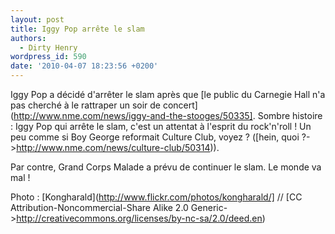 ```yaml
---
layout: post
title: Iggy Pop arrête le slam
authors:
  - Dirty Henry
wordpress_id: 590
date: '2010-04-07 18:23:56 +0200'
---
```

Iggy Pop a décidé d'arrêter le slam après que [le public du Carnegie Hall n'a pas cherché à le rattraper un soir de concert](http://www.nme.com/news/iggy-and-the-stooges/50335]. Sombre histoire : Iggy Pop qui arrête le slam, c'est un attentat à l'esprit du rock'n'roll ! Un peu comme si Boy George reformait Culture Club, voyez ? ([hein, quoi ?->http://www.nme.com/news/culture-club/50314)). 

Par contre, Grand Corps Malade a prévu de continuer le slam. Le monde va mal !

Photo : [Kongharald](http://www.flickr.com/photos/kongharald/] // [CC Attribution-Noncommercial-Share Alike 2.0 Generic->http://creativecommons.org/licenses/by-nc-sa/2.0/deed.en)
